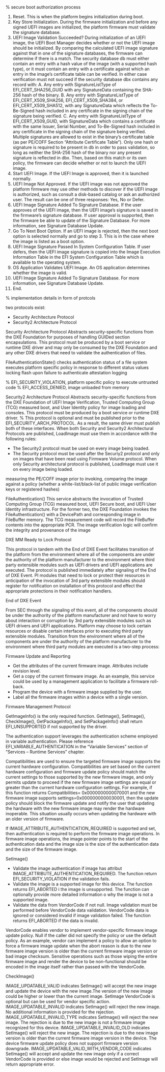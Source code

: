 % secure boot authorization process

1. Reset. This is when the platform begins initialization during boot.
2. Key Store Initialization. During the firmware initialization and before any signed UEFI images
are initialized, the platform firmware must validate the signature database.
3. UEFI Image Validation Succeeded? During initialization of an UEFI image, the UEFI Boot
Manager decides whether or not the UEFI image should be initialized. By comparing the
calculated UEFI image signature against that in one of the signature databases, the firmware
can determine if there is a match.
The security database db must either contain an entry with a hash value of the image (with a
supported hash type), or it must contain an entry with a certificate against which an entry in
the image’s certificate table can be verified. In either case verification must not succeed if the
security database dbx contains any record with:
A. Any entry with SignatureListType of EFI_CERT_SHA256_GUID with any
SignatureData containing the SHA-256 hash of the binary.
B. Any entry with SignatureListType of EFI_CERT_X509_SHA256,
EFI_CERT_X509_SHA384, or EFI_CERT_X509_SHA512, with any SignatureData
which reflects the To-Be-Signed hash included in any certificate in the signing chain of
the signature being verified.
C. Any entry with SignatureListType of EFI_CERT_X509_GUID, with SignatureData
which contains a certificate with the same Issuer, Serial Number, and To-Be-Signed hash
included in any certificate in the signing chain of the signature being verified.
Multiple signatures are allowed to exist in the binary’s certificate table (as per PE/COFF Section
“Attribute Certificate Table”). Only one hash or signature is required to be present in db
in order to pass validation, so long as neither the SHA-256 hash of the binary nor any
present signature is reflected in dbx.
Then, based on this match or its own policy, the firmware can decide whether or not to launch
the UEFI image.
4. Start UEFI Image. If the UEFI Image is approved, then it is launched normally.
5. UEFI Image Not Approved. If the UEFI image was not approved the platform firmware may use
other methods to discover if the UEFI image is authorized, such as consult a disk-based catalog
or ask an authorized user. The result can be one of three responses: Yes, No or Defer.
6. UEFI Image Signature Added To Signature Database. If the user approves of the UEFI image,
then the UEFI image’s signature is saved in the firmware’s signature database. If user approval
is supported, then the firmware be able to update of the Signature Database. For more
information, see Signature Database Update.
7. Go To Next Boot Option. If an UEFI image is rejected, then the next boot option is selected
normally and go to step 3. This is in the case where the image is listed as a boot option.
8. UEFI Image Signature Passed In System Configuration Table. If user defers, then the UEFI image
signature is copied into the Image Execution Information Table in the EFI System Configuration
Table which is available to the operating system.
9. OS Application Validates UEFI Image. An OS application determines whether the image is valid.
10. UEFI Image Signature Added To Signature Database. For more information, see Signature
Database Update.
11. End.


% implementation details in form of protcols

two protocols exist:
- Security Architecture Protocol
- Security2 Architecture Protocol

Security Architecture Protocol
Abstracts security-specific functions from the DXE Foundation for purposes of handling GUIDed
section encapsulations. This protocol must be produced by a boot service or runtime DXE driver
and may only be consumed by the DXE Foundation and any other DXE drivers that need to validate
the authentication of files.

FileAuthenticationState()
checks authentication status of a file
system executes platform specific policy in response to different status values
locking flash upon failure to authenticate
attestation logging

% EFI_SECURITY_VIOLATION, platform specific policy to execute untrusted code
% EFI_ACCESS_DENIED, image unloaded from memory





Security2 Architecture Protocol
Abstracts security-specific functions from the DXE Foundation of UEFI Image Verification,
Trusted Computing Group (TCG) measured boot, and User Identity policy for image loading and
consoles. This protocol must be produced by a boot service or runtime DXE driver.
% This protocol is optional and must be published prior to the EFI_SECURITY_ARCH_PROTOCOL.
As a result, the same driver must publish both of these interfaces.
When both Security and Security2 Architectural Protocols are published, LoadImage must use
them in accordance with the following rules:
- The Security2 protocol must be used on every image being loaded.
- The Security protocol must be used after the Securiy2 protocol and only on images that have been read using Firmware Volume protocol.
When only Security architectural protocol is published, LoadImage must use it on every image
being loaded.

measuring the PE/COFF image prior to invoking, comparing the
image against a policy (whether a white-list/black-list of public image verification keys or registered hashes)

FileAuthentication()
This service abstracts the invocation of Trusted Computing Group (TCG) measured boot, UEFI
Secure boot, and UEFI User Identity infrastructure. For the former two, the DXE Foundation
invokes the FileAuthentication() with a DevicePath and corresponding image in
FileBuffer memory. The TCG measurement code will record the FileBuffer contents into the
appropriate PCR. The image verification logic will confirm the integrity and provenance of the
image


DXE MM Ready to Lock Protocol

This protocol in tandem with the End of DXE Event facilitates transition of the platform from the
environment where all of the components are under the authority of the platform manufacturer to the
environment where third party extensible modules such as UEFI drivers and UEFI applications are
executed.
The protocol is published immediately after signaling of the End of DXE Event.
PI modules that need to lock or protect their resources in anticipation of the invocation of 3rd party
extensible modules should register for notification on installation of this protocol and effect the
appropriate protections in their notification handlers.

End of DXE Event

From SEC through the signaling of this event, all of the components should be under the authority of
the platform manufacturer and not have to worry about interaction or corruption by 3rd party
extensible modules such as UEFI drivers and UEFI applications.
Platform may choose to lock certain resources or disable certain interfaces prior to executing third
party extensible modules. Transition from the environment where all of the components are under
the authority of the platform manufacturer to the environment where third party modules are
executed is a two-step process:

Firmware Update and Reporting
- Get the attributes of the current firmware image. Attributes include revision level.
- Get a copy of the current firmware image. As an example, this service could be used by a management application to facilitate a firmware roll-back.
- Program the device with a firmware image supplied by the user.
- Label all the firmware images within a device with a single version.

Firmware Management Protocol

GetImageInfo() is the only required function. GetImage(), SetImage(), CheckImage(),
GetPackageInfo(), and SetPackageInfo() shall return EFI_UNSUPPORTED if not supported by the
driver.

The authentication support leverages the authentication scheme employed in variable authentication.
Please reference EFI_VARIABLE_AUTHENTICATION in the “Variable Services” section of “Services –
Runtime Services” chapter.

Compatibilities are used to ensure the targeted firmware image supports the current hardware
configuration. Compatibilities are set based on the current hardware configuration and firmware update
policy should match the current settings to those supported by the new firmware image, and only permits update
to proceed if the new firmware image settings are equal or greater than the current hardware configuration
settings. For example, if this function returns Compatibilities= 0x0000000000070001 and the new firmware
image supports settings=0x0000000000030001, then the update policy should block the firmware update and
notify the user that updating the hardware with the new firmware image may render the hardware inoperable. This
situation usually occurs when updating the hardware with an older version of firmware.

If IMAGE_ATTRIBUTE_AUTHENTICATION_REQUIRED is supported and set, then authentication is
required to perform the firmware image operations. In firmware image operations, the image pointer
points to the start of the authentication data and the image size is the size of the authentication data and
the size of the firmware image.

SetImage()

- Validate the image authentication if image has attribut IMAGE_ATTRIBUTE_AUTHENTICATION_REQUIRED. The function return EFI_SECURITY_VIOLATION if the validation fails.
- Validate the image is a supported image for this device. The function returns EFI_ABORTED i the image is unsupported. The function can optionally provide more detailed information o why the image is not a supported image.
- Validate the data from VendorCode if not null. Image validation must be performed before VendorCode data validation. VendorCode data is ignored or considered invalid if image validation failed. The function returns EFI_ABORTED if the data is invalid.

VendorCode enables vendor to implement vendor-specific firmware image update policy. Null if the
caller did not specify the policy or use the default policy. As an example, vendor can implement a policy
to allow an option to force a firmware image update when the abort reason is due to the new firmware
image version is older than the current firmware image version or bad image checksum. Sensitive
operations such as those wiping the entire firmware image and render the device to be non-functional
should be encoded in the image itself rather than passed with the VendorCode.

CheckImage()

IMAGE_UPDATABLE_VALID indicates SetImage() will accept the new image and update the device with the
new image.The version of the new image could be higher or lower than the current image. SetImage
VendorCode is optional but can be used for vendor specific action.
IMAGE_UPDATABLE_INVALID indicates SetImage() will reject the new image. No additional information is
provided for the rejection.
IMAGE_UPDATABLE_INVALID_TYPE indicates SetImage() will reject the new image. The rejection is due to
the new image is not a firmware image recognized for this device.
IMAGE_UPDATABLE_INVALID_OLD indicates SetImage() will reject the new image. The rejection is due to
the new image version is older than the current firmware image version in the device. The device firmware update
policy does not support firmware version downgrade.
IMAGE_UPDATABLE_VALID_WITH_VENDOR_CODE indicates SetImage() will accept and update the
new image only if a correct VendorCode is provided or else image would be rejected and SetImage will
return appropriate error.